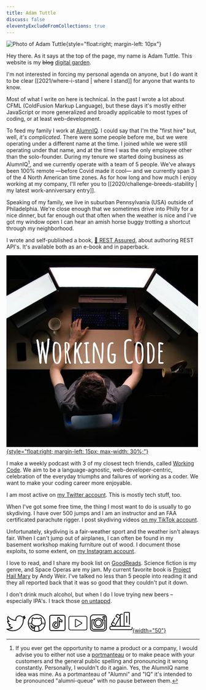 ```yaml
---
title: Adam Tuttle
discuss: false
eleventyExcludeFromCollections: true
---
```


![Photo of Adam Tuttle][gravatar]{style="float:right; margin-left: 10px"}

Hey there. As it says at the top of the page, my name is Adam Tuttle. This website is my ~~blog~~ [digital garden](https://maggieappleton.com/garden-history).

I'm not interested in forcing my personal agenda on anyone, but I do want it to be clear [[2021/where-i-stand | where I stand]] for anyone that wants to know.

Most of what I write on here is technical. In the past I wrote a lot about CFML (ColdFusion Markup Language), but these days it's mostly either JavaScript or more generalized and broadly applicable to most types of coding, or at least web-development.

To feed my family I work at [AlumnIQ][iq]. I could say that I'm the "first hire" but, well, _it's complicated_. There were some people before me, but we were operating under a different name at the time. I joined while we were still operating under that name, and at the time I was the only employee other than the solo-founder. During my tenure we started doing business as AlumnIQ[^1], and we currently operate with a team of 5 people. We've always been 100% remote &mdash;before Covid made it cool&mdash; and we currently span 3 of the 4 North American time zones. As for how long and how much I enjoy working at my company, I'll refer you to [[2020/challenge-breeds-stability | my latest work-anniversary entry]].

[^1]: If you ever get the opportunity to name a product or a company, I would advise you to either not use a [portmanteau][portmanteau] or to make peace with your customers and the general public spelling and pronouncing it wrong constantly. Personally, I wouldn't do it again. Yes, the AlumnIQ name idea was mine. As a portmanteau of "Alumni" and "IQ" it's intended to be pronounced "alumni-queue" with no pause between them.

Speaking of my family, we live in suburban Pennsylvania (USA) outside of Philadelphia. We're close enough that we sometimes drive into Philly for a nice dinner, but far enough out that often when the weather is nice and I've got my window open I can hear an amish horse buggy trotting a shortcut through my neighborhood.

I wrote and self-published a book, [📘 REST Assured][rest], about authoring REST API's. It's available both as an e-book and in paperback.

[![Working Code Podcast: A person sits at a desk with 3 brightly lit monitors in a dark room](/img/2021/working-code.jpg){style="float:right; margin-left: 15px; max-width: 30%;"}][wc]

I make a weekly podcast with 3 of my closest tech friends, called [Working Code][wc]. We aim to be a language-agnostic, web-developer-centric, celebration of the everyday triumphs and failures of working as a coder. We want to make your coding career more enjoyable.

I am most active on [my Twitter account][twitter]. This is mostly tech stuff, too.

When I've got some free time, the thing I most want to do is usually to go skydiving. I have over 500 jumps and I am an instructor and an FAA certificated parachute rigger. I post skydiving videos [on my TikTok account][tiktok].

Unfortunately, skydiving is a fair-weather sport and the weather isn't always fair. When I can't jump out of airplanes, I can often be found in my basement workshop making furniture out of wood. I document those exploits, to some extent, on [my Instagram account][insta].

I love to read, and I share my book list on [GoodReads][goodreads]. Science fiction is my genre, and Space Operas are my jam. My current favorite book is [Project Hail Mary][phm] by Andy Weir. I've talked no less than 5 people into reading it and they all reported back that it was so good that they couldn't put it down.

I don't drink much alcohol, but when I do I love trying new beers &ndash; especially IPA's. I track those [on untappd][untappd].

[![My Twitter account](/assets/icons8-twitter-50.png)][twitter]
[![My GitHub account](/assets/icons8-github-50.png)][github]
[![My TikTok account](/assets/icons8-tiktok-50.png)][tiktok]
[![My YouTube account](/assets/icons8-youtube-49.png)][youtube]
[![My Instagram account](/assets/icons8-instagram-old-50.png)][insta]
[![My GoodReads account](/assets/icons8-bookshelf-60.png){width="50"}][goodreads]

[gravatar]: https://www.gravatar.com/avatar/c9e260373387e72ce020928a3a546ec5?rating=G&size=200&default=mm
[iq]: https://www.alumniq.com
[portmanteau]: https://www.merriam-webster.com/dictionary/portmanteau
[rest]: https://restassuredbook.com/
[wc]: https://workingcode.dev
[twitter]: https://twitter.com/adamtuttle
[tiktok]: https://tiktok.com/@planespooppeople
[insta]: https://www.instagram.com/alteregowoodworks/
[youtube]: https://www.youtube.com/c/AdamTuttle/videos
[github]: https://github.com/atuttle
[goodreads]: https://www.goodreads.com/author/show/7514385.Adam_Tuttle
[phm]: https://amzn.to/3EbB6pu
[untappd]: https://untappd.com/user/atcodes

